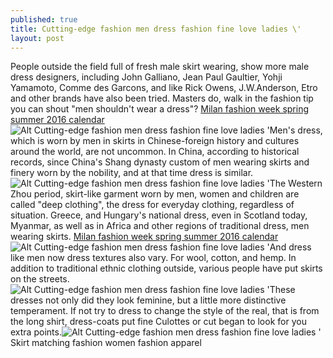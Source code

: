 ```yaml
---
published: true
title: Cutting-edge fashion men dress fashion fine love ladies \'
layout: post
---
```

People outside the field full of fresh male skirt wearing, show more male dress designers, including John Galliano, Jean Paul Gaultier, Yohji Yamamoto, Comme des Garcons, and like Rick Owens, J.W.Anderson, Etro and other brands have also been tried. Masters do, walk in the fashion tip you can shout \"men shouldn\'t wear a dress\"? [Milan fashion week spring summer 2016 calendar](http://vansiphone.tumblr.com/post/130071429912/milan-fashion-week-springsummer-2016-calendar)![Alt Cutting-edge fashion men dress fashion fine love ladies \'](https://c1.staticflickr.com/1/763/22530905934_3423cbfe7e_z.jpg)Men\'s dress, which is worn by men in skirts in Chinese-foreign history and cultures around the world, are not uncommon. In China, according to historical records, since China\'s Shang dynasty custom of men wearing skirts and finery worn by the nobility, and at that time dress is similar.![Alt Cutting-edge fashion men dress fashion fine love ladies \'](https://c2.staticflickr.com/6/5686/22532414953_324e073e8e.jpg)The Western Zhou period, skirt-like garment worn by men, women and children are called \"deep clothing\", the dress for everyday clothing, regardless of situation. Greece, and Hungary\'s national dress, even in Scotland today, Myanmar, as well as in Africa and other regions of traditional dress, men wearing skirts. [Milan fashion week spring summer 2016 calendar](http://vansiphone.tumblr.com/post/130071429912/milan-fashion-week-springsummer-2016-calendar)![Alt Cutting-edge fashion men dress fashion fine love ladies \'](https://c1.staticflickr.com/1/670/22765285167_ef1c891852.jpg)And dress like men now dress textures also vary. For wool, cotton, and hemp. In addition to traditional ethnic clothing outside, various people have put skirts on the streets.![Alt Cutting-edge fashion men dress fashion fine love ladies \'](https://c1.staticflickr.com/1/634/23133348986_eef99619d4.jpg)These dresses not only did they look feminine, but a little more distinctive temperament. If not try to dress to change the style of the real, that is from the long shirt, dress-coats put fine Culottes or cut began to look for you extra points.![Alt Cutting-edge fashion men dress fashion fine love ladies \'](https://c1.staticflickr.com/1/596/22791479489_12c27a7e7a_z.jpg)Skirt matching fashion women fashion apparel